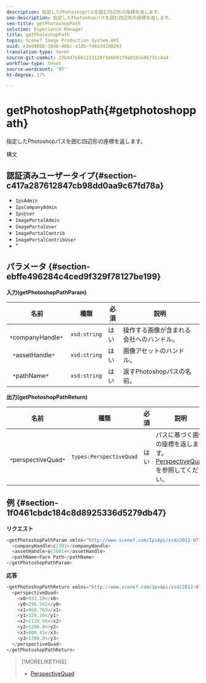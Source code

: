 ```yaml
---
description: 指定したPhotoshopパスを囲む四辺形の座標を返します。
seo-description: 指定したPhotoshopパスを囲む四辺形の座標を返します。
seo-title: getPhotoshopPath
solution: Experience Manager
title: getPhotoshopPath
topic: Scene7 Image Production System API
uuid: e3ed4888-18db-40bc-a1db-f44a342d0293
translation-type: tm+mt
source-git-commit: 22b447e66c223126f4e6b91f9a0102e86731c4a4
workflow-type: tm+mt
source-wordcount: '97'
ht-degree: 17%

---
```



# getPhotoshopPath{#getphotoshoppath}

指定したPhotoshopパスを囲む四辺形の座標を返します。

構文

## 認証済みユーザータイプ{#section-c417a287612847cb98dd0aa9c67fd78a}

* `IpsAdmin`
* `IpsCompanyAdmin`
* `IpsUser`
* `ImagePortalAdmin`
* `ImagePortalUser`
* `ImagePortalContrib`
* `ImagePortalContribUser`
* &quot;

## パラメータ {#section-ebffe496284c4ced9f329f78127be199}

**入力(getPhotoshopPathParam)**

| 名前 | 種類 | 必須 | 説明 |
|---|---|---|---|
| ` *`companyHandle`*` | `xsd:string` | はい | 操作する画像が含まれる会社へのハンドル。 |
| ` *`assetHandle`*` | `xsd:string` | はい | 画像アセットのハンドル。 |
| ` *`pathName`*` | `xsd:string` | はい | 返すPhotoshopパスの名前。 |

**出力(getPhotoshopPathReturn)**

| 名前 | 種類 | 必須 | 説明 |
|---|---|---|---|
| ` *`perspectiveQuad`*` | `types:PerspectiveQuad` | はい | パスに基づく画像の座標を返します。 [PerspectiveQuad](../../../types/c-data-types/r-perspective-quad.md#reference-3c1f780f9c264e5b870b1ade24566204)を参照してください。 |

## 例 {#section-1f0461cbdc184c8d8925336d5279db47}

**リクエスト**

```java
<getPhotoshopPathParam xmlns="http://www.scene7.com/IpsApi/xsd/2012-07-31">
  <companyHandle>c|301</companyHandle>
  <assetHandle>a|26014</assetHandle>
  <pathName>Face Path</pathName>
</getPhotoshopPathParam>
```

**応答**

```java
<getPhotoshopPathReturn xmlns="http://www.scene7.com/IpsApi/xsd/2012-07-31">
  <perspectiveQuad>
    <x0>932.19</x0>
    <y0>296.592</y0>
    <x1>968.769</x1>
    <y1>320.16</y1>
    <x2>1119.56</x2>
    <y2>1200.0</y2>
    <x3>900.43</x3>
    <y3>1200.0</y3>
  </perspectiveQuad>
</getPhotoshopPathReturn>
```

>[!MORELIKETHIS]
>
>* [PerspectiveQuad](../../../types/c-data-types/r-perspective-quad.md#reference-3c1f780f9c264e5b870b1ade24566204)

